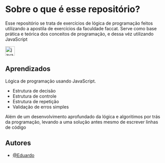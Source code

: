 # Sobre o que é esse repositório?

Esse repositório se trata de exercícios de lógica de programação feitos utilizando a apostila de exercícios da faculdade faccat.
Serve como base prática e teórica dos conceitos de programação, e dessa véz utilizando JavaScript

<img src="https://cdn.jsdelivr.net/gh/devicons/devicon/icons/javascript/javascript-original.svg" height="30" alt="javascript logo"  />

## Aprendizados

Lógica de programação usando JavaScript.
- Estrutura de decisão
- Estrutura de controle
- Estrutura de repetição
- Validação de erros simples

Além de um desenvolvimento aprofundado da lógica e algoritimos por trás da programação, levando a uma solução antes mesmo de escrever linhas de código


## Autores

- [@Eduardo](https://github.com/Xcode-sketcher)


